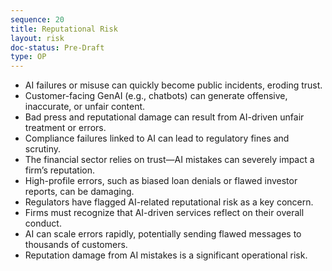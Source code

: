 ```yaml
---
sequence: 20
title: Reputational Risk
layout: risk
doc-status: Pre-Draft
type: OP
---
```


- AI failures or misuse can quickly become public incidents, eroding trust.  
- Customer-facing GenAI (e.g., chatbots) can generate offensive, inaccurate, or unfair content.  
- Bad press and reputational damage can result from AI-driven unfair treatment or errors.  
- Compliance failures linked to AI can lead to regulatory fines and scrutiny.  
- The financial sector relies on trust—AI mistakes can severely impact a firm’s reputation.  
- High-profile errors, such as biased loan denials or flawed investor reports, can be damaging.  
- Regulators have flagged AI-related reputational risk as a key concern.  
- Firms must recognize that AI-driven services reflect on their overall conduct.  
- AI can scale errors rapidly, potentially sending flawed messages to thousands of customers.  
- Reputation damage from AI mistakes is a significant operational risk.

